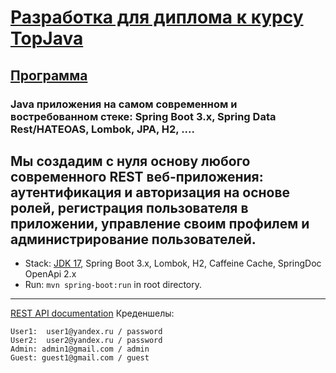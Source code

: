 # [Разработка для диплома к курсу TopJava](http://javaops.ru/view/bootjava?ref=gh)

## [Программа](http://javaops.ru/view/bootjava#program)

### Java приложения на самом современном и востребованном стеке: Spring Boot 3.x, Spring Data Rest/HATEOAS, Lombok, JPA, H2, ....

Мы создадим с нуля основу любого современного REST веб-приложения: аутентификация и авторизация на основе ролей, регистрация пользователя в приложении, управление своим профилем и администрирование пользователей.
-------------------------------------------------------------

- Stack: [JDK 17](http://jdk.java.net/17/), Spring Boot 3.x, Lombok, H2, Caffeine Cache, SpringDoc OpenApi 2.x
- Run: `mvn spring-boot:run` in root directory.

-----------------------------------------------------
[REST API documentation](http://localhost:8080/)
Креденшелы:

```
User1:  user1@yandex.ru / password
User2:  user2@yandex.ru / password
Admin: admin1@gmail.com / admin
Guest: guest1@gmail.com / guest
```